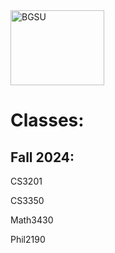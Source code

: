 <img src="https://www.bgsu.edu/content/dam/BGSU/news/2020/08/BEEG8396.jpg" alt="BGSU" width=150 height=120/>
<h1>Classes:</h1>
<h2>Fall 2024:</h2>
<body>
<p>CS3201</p>
<p>CS3350</p>
<p>Math3430</p>
<p>Phil2190</p>
</body>
